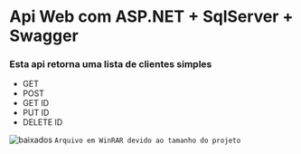 # Api Web com ASP.NET + SqlServer + Swagger

### Esta api retorna uma lista de clientes simples

* GET
* POST
* GET ID
* PUT ID
* DELETE ID


![baixados](https://user-images.githubusercontent.com/80485783/126148948-b3cd2976-1209-4026-a4e0-319bf689b874.jpg)
`Arquivo em WinRAR devido ao tamanho do projeto`


